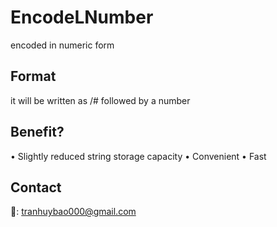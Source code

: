 # EncodeLNumber
encoded in numeric form
## Format
it will be written as /# followed by a number
## Benefit?
 • Slightly reduced string storage capacity
 • Convenient
 • Fast
## Contact
📩: tranhuybao000@gmail.com
